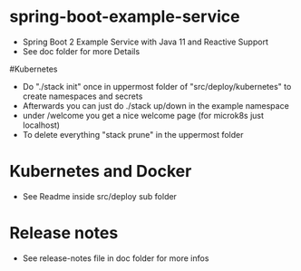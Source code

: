 # spring-boot-example-service
- Spring Boot 2 Example Service with Java 11 and Reactive Support
- See doc folder for more Details
             
#Kubernetes
- Do "./stack init" once in uppermost folder of "src/deploy/kubernetes" to create namespaces and secrets
- Afterwards you can just do ./stack up/down in the example namespace
- under <yourip>/welcome you get a nice welcome page (for microk8s just localhost)
- To delete everything "stack prune" in the uppermost folder


# Kubernetes and Docker
- See Readme inside src/deploy sub folder 

# Release notes
- See release-notes file in doc folder for more infos